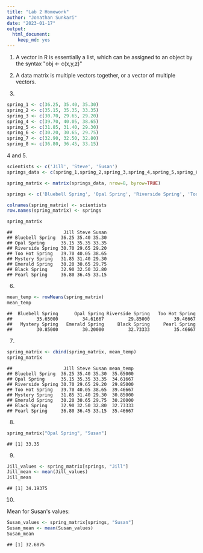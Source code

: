 ```yaml
---
title: "Lab 2 Homework"
author: "Jonathan Sunkari"
date: "2023-01-17"
output: 
  html_document: 
    keep_md: yes
---
```




1. A vector in R is essentially a list, which can be assigned to an object by the syntax "obj <- c(x,y,z)"

2. A data matrix is multiple vectors together, or a vector of multiple vectors. 

3. 

```r
spring_1 <- c(36.25, 35.40, 35.30)
spring_2 <- c(35.15, 35.35, 33.35)
spring_3 <- c(30.70, 29.65, 29.20)
spring_4 <- c(39.70, 40.05, 38.65)
spring_5 <- c(31.85, 31.40, 29.30)
spring_6 <- c(30.20, 30.65, 29.75)
spring_7 <- c(32.90, 32.50, 32.80)
spring_8 <- c(36.80, 36.45, 33.15)
```

4 and 5. 

```r
scientists <- c('Jill', 'Steve', 'Susan')
springs_data <- c(spring_1,spring_2,spring_3,spring_4,spring_5,spring_6,spring_7,spring_8)

spring_matrix <- matrix(springs_data, nrow=8, byrow=TRUE)

springs <- c('Bluebell Spring', 'Opal Spring', 'Riverside Spring', 'Too Hot Spring', 'Mystery Spring', 'Emerald Spring', 'Black Spring', 'Pearl Spring')

colnames(spring_matrix) <- scientists
row.names(spring_matrix) <- springs

spring_matrix
```

```
##                   Jill Steve Susan
## Bluebell Spring  36.25 35.40 35.30
## Opal Spring      35.15 35.35 33.35
## Riverside Spring 30.70 29.65 29.20
## Too Hot Spring   39.70 40.05 38.65
## Mystery Spring   31.85 31.40 29.30
## Emerald Spring   30.20 30.65 29.75
## Black Spring     32.90 32.50 32.80
## Pearl Spring     36.80 36.45 33.15
```

6. 

```r
mean_temp <- rowMeans(spring_matrix)
mean_temp
```

```
##  Bluebell Spring      Opal Spring Riverside Spring   Too Hot Spring 
##         35.65000         34.61667         29.85000         39.46667 
##   Mystery Spring   Emerald Spring     Black Spring     Pearl Spring 
##         30.85000         30.20000         32.73333         35.46667
```

7. 

```r
spring_matrix <- cbind(spring_matrix, mean_temp)
spring_matrix
```

```
##                   Jill Steve Susan mean_temp
## Bluebell Spring  36.25 35.40 35.30  35.65000
## Opal Spring      35.15 35.35 33.35  34.61667
## Riverside Spring 30.70 29.65 29.20  29.85000
## Too Hot Spring   39.70 40.05 38.65  39.46667
## Mystery Spring   31.85 31.40 29.30  30.85000
## Emerald Spring   30.20 30.65 29.75  30.20000
## Black Spring     32.90 32.50 32.80  32.73333
## Pearl Spring     36.80 36.45 33.15  35.46667
```

8. 

```r
spring_matrix["Opal Spring", "Susan"]
```

```
## [1] 33.35
```

9. 

```r
Jill_values <- spring_matrix[springs, "Jill"]
Jill_mean <- mean(Jill_values)
Jill_mean 
```

```
## [1] 34.19375
```

10. 
Mean for Susan's values: 

```r
Susan_values <- spring_matrix[springs, "Susan"]
Susan_mean <- mean(Susan_values)
Susan_mean
```

```
## [1] 32.6875
```

